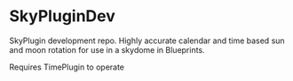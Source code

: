 # SkyPluginDev

SkyPlugin development repo. Highly accurate calendar and time based sun and moon rotation for use in a skydome in Blueprints.

Requires TimePlugin to operate
